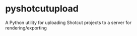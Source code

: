 # pyshotcutupload
A Python utility for uploading Shotcut projects to a server for rendering/exporting
